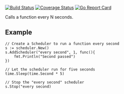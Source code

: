 [![Build Status](https://travis-ci.org/epazote/scheduler.svg?branch=master)](https://travis-ci.org/epazote/scheduler)
[![Coverage Status](https://coveralls.io/repos/github/epazote/scheduler/badge.svg?branch=master)](https://coveralls.io/github/epazote/scheduler?branch=master)
[![Go Report Card](https://goreportcard.com/badge/github.com/epazote/scheduler)](https://goreportcard.com/report/github.com/epazote/scheduler)

Calls a function every N seconds.

Example
-----
```
// Create a Scheduler to run a function every second
s := scheduler.New()
s.AddScheduler("every second", 1, func(){
    fmt.Println("Second passed")
})

// Let the scheduler run for five seconds
time.Sleep(time.Second * 5)

// Stop the "every second" scheduler
s.Stop("every second)
```
